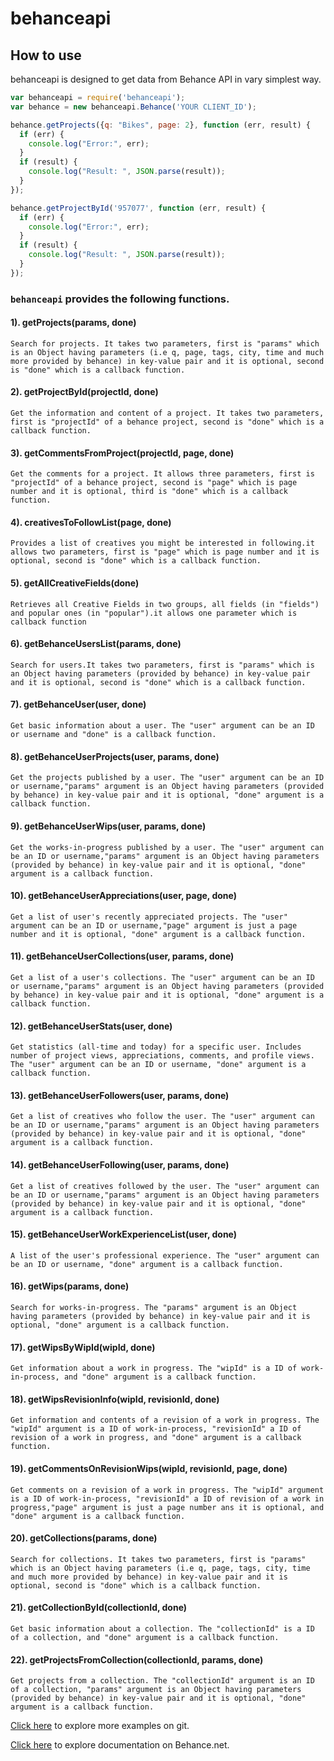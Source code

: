 # behanceapi

## How to use

behanceapi is designed to get data from  Behance API in vary simplest way. 

```javascript
var behanceapi = require('behanceapi');
var behance = new behanceapi.Behance('YOUR CLIENT_ID');

behance.getProjects({q: "Bikes", page: 2}, function (err, result) {
  if (err) {
    console.log("Error:", err);
  }
  if (result) {
    console.log("Result: ", JSON.parse(result));
  }
});

behance.getProjectById('957077', function (err, result) {
  if (err) {
    console.log("Error:", err);
  }
  if (result) {
    console.log("Result: ", JSON.parse(result));
  }
});
```
### `behanceapi` provides the following functions.

#### 1). getProjects(params, done)

`Search for projects. It takes two parameters, first is "params" which is an Object having parameters (i.e q, page, tags, city, time and much more provided by behance) in key-value pair and it is optional, second is "done" which is a callback function.`

#### 2). getProjectById(projectId, done)

`Get the information and content of a project. It takes two parameters, first is "projectId" of a behance project, second is "done" which is a callback function.`

#### 3). getCommentsFromProject(projectId, page, done)

`Get the comments for a project. It allows three parameters, first is "projectId" of a behance project, second is "page" which is page number and it is optional, third is "done" which is a callback function.`

#### 4). creativesToFollowList(page, done)

`Provides a list of creatives you might be interested in following.it allows two parameters, first is "page" which is page number and it is optional, second is "done" which is a callback function.`

#### 5). getAllCreativeFields(done)

`Retrieves all Creative Fields in two groups, all fields (in "fields") and popular ones (in "popular").it allows one parameter which is callback function`

#### 6). getBehanceUsersList(params, done)

`Search for users.It takes two parameters, first is "params" which is an Object having parameters (provided by behance) in key-value pair and it is optional, second is "done" which is a callback function.`

#### 7). getBehanceUser(user, done)

`Get basic information about a user. The "user" argument can be an ID or username and "done" is a callback function.`

#### 8). getBehanceUserProjects(user, params, done)

`Get the projects published by a user. The "user" argument can be an ID or username,"params" argument is an Object having parameters (provided by behance) in key-value pair and it is optional, "done" argument is a callback function.`

#### 9). getBehanceUserWips(user, params, done)

`Get the works-in-progress published by a user. The "user" argument can be an ID or username,"params" argument is an Object having parameters (provided by behance) in key-value pair and it is optional, "done" argument is a callback function.`

#### 10). getBehanceUserAppreciations(user, page, done)

`Get a list of user's recently appreciated projects. The "user" argument can be an ID or username,"page" argument is just a page number and it is optional, "done" argument is a callback function.`

#### 11). getBehanceUserCollections(user, params, done)

`Get a list of a user's collections. The "user" argument can be an ID or username,"params" argument is an Object having parameters (provided by behance) in key-value pair and it is optional, "done" argument is a callback function.`

#### 12). getBehanceUserStats(user, done)

`Get statistics (all-time and today) for a specific user. Includes number of project views, appreciations, comments, and profile views. The "user" argument can be an ID or username, "done" argument is a callback function.`

#### 13). getBehanceUserFollowers(user, params, done)

`Get a list of creatives who follow the user. The "user" argument can be an ID or username,"params" argument is an Object having parameters (provided by behance) in key-value pair and it is optional, "done" argument is a callback function.`

#### 14). getBehanceUserFollowing(user, params, done)

`Get a list of creatives followed by the user. The "user" argument can be an ID or username,"params" argument is an Object having parameters (provided by behance) in key-value pair and it is optional, "done" argument is a callback function.`

#### 15). getBehanceUserWorkExperienceList(user, done)

`A list of the user's professional experience. The "user" argument can be an ID or username, "done" argument is a callback function.`

#### 16). getWips(params, done)

`Search for works-in-progress. The "params" argument is an Object having parameters (provided by behance) in key-value pair and it is optional, "done" argument is a callback function.`

#### 17). getWipsByWipId(wipId, done)

`Get information about a work in progress. The "wipId" is a ID of work-in-process, and "done" argument is a callback function.`

#### 18). getWipsRevisionInfo(wipId, revisionId, done)

`Get information and contents of a revision of a work in progress. The "wipId" argument is a ID of work-in-process, "revisionId" a ID of revision of a work in progress, and "done" argument is a callback function.`

#### 19). getCommentsOnRevisionWips(wipId, revisionId, page, done)

`Get comments on a revision of a work in progress. The "wipId" argument is a ID of work-in-process, "revisionId" a ID of revision of a work in progress,"page" argument is just a page number ans it is optional, and "done" argument is a callback function.`

#### 20). getCollections(params, done)

`Search for collections. It takes two parameters, first is "params" which is an Object having parameters (i.e q, page, tags, city, time and much more provided by behance) in key-value pair and it is optional, second is "done" which is a callback function.`

#### 21). getCollectionById(collectionId, done)

`Get basic information about a collection. The "collectionId" is a ID of a collection, and "done" argument is a callback function.`

#### 22). getProjectsFromCollection(collectionId, params, done)

`Get projects from a collection. The "collectionId" argument is an ID of a collection, "params" argument is an Object having parameters (provided by behance) in key-value pair and it is optional, "done" argument is a callback function.`



[Click here](https://github.com/sandeepchhapola/BehanceapiExamples) to explore more examples on git.

[Click here](https://www.behance.net/dev/api/endpoints) to explore documentation on Behance.net.